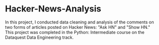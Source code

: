 # Hacker-News-Analysis

In this project, I conducted data cleaning and analysis of the comments on two forms of articles posted on Hacker News: "Ask HN" and "Show HN." This project was completed in the Python: Intermediate course on the Dataquest Data Engineering track. 
